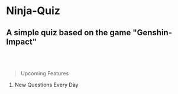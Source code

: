 # Ninja-Quiz

A simple quiz based on the game "Genshin-Impact"
--
<br><br>
>Upcoming Features

1. New Questions Every Day